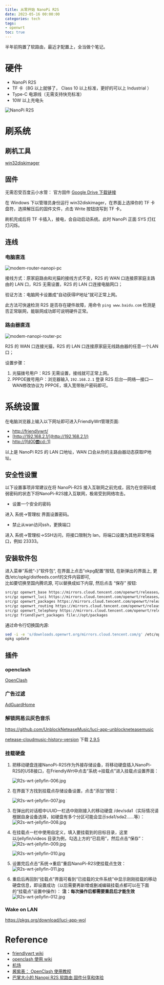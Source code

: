 ```yaml
---
title: 从零开始 NanoPi R2S
date: 2023-05-16 00:00:00
categories: tech
tags: 
- openwrt
toc: true
---
```


半年前购置了软路由，最近才配置上，全当做个笔记。

<!-- more -->


# 硬件

- NanoPi R2S
- TF 卡（8G 以上就够了， Class 10 以上标准，更好的可以上 Industrial ）
- Type-C 电源线（无需支持快充标准）
- 10W 以上充电头

![NanoPi R2S](https://i.328888.xyz/2023/05/16/ViWFdc.png)


# 刷系统

## 刷机工具

[win32diskimager](https://win32diskimager.org/)

## 固件

无需忍受百度云小水管： 官方固件 [Google Drive 下载链接](https://drive.google.com/drive/folders/1Ua3c8OBCylhe9b41e_QW42xRDWs3eLcw)


在 Windows 下以管理员身份运行 win32diskimager，在界面上选择你的 TF 卡盘符，选择解压后的固件文件，点击 Write 按钮烧写到 TF 卡。


刷机完成后将 TF 卡插入，接电，会自动启动系统。此时 NanoPi 正面 SYS 灯红灯闪烁。

## 连线

### 电脑直连


![modem-router-nanopi-pc](https://i.328888.xyz/2023/05/16/ViWxWC.png)

接线方式：原家庭路由和光猫的接线方式不变，R2S 的 WAN 口连接原家庭主路由的 LAN 口，R2S 无需设置，R2S 的 LAN 口连接电脑网口；

验证方法：电脑网卡设置成“自动获得IP地址”就可正常上网。

此方法可快速检测 R2S 是否存在硬件故障，用命令 `ping www.baidu.com` 检测是否正常联网，能联网成功即可说明硬件正常。

### 路由器直连

![modem-nanopi-router-pc](https://i.328888.xyz/2023/05/16/ViW6IJ.png)

R2S 的 WAN 口连接光猫，R2S 的 LAN 口连接原家庭无线路由器的任意一个LAN口；
 
设置步骤：

1. 光猫拨号用户：R2S 无需设置，接线就可正常上网。
2. PPPOE拨号用户：浏览器输入 `192.168.2.1` 登录 R2S 后台—网络—接口—WAN修改协议为 PPPOE，填入宽带账户密码即可。


# 系统设置

在电脑浏览器上输入以下网址即可进入FriendlyWrt管理页面:  

-   [http://friendlywrt/](http://friendlywrt/)
-   [http://192.168.2.1/](http://192.168.2.1/)
-   [http://[fd00:ab:cd::1]](http://[fd00:ab:cd::1])

以上是 NanoPi R2S 的 LAN 口地址，WAN 口会从你的主路由器动态获取IP地址。

## 安全性设置

以下设置事项非常建议在将 NanoPi-R2S 接入互联网之前完成，因为在空密码或弱密码的状态下将NanoPi-R2S接入互联网，极易受到网络攻击。

-   设置一个安全的密码

进入 系统->管理权 界面设置密码。

-   禁止从wan访问ssh，更换端口

进入 系统->管理权->SSH访问，将接口限制为 lan，将端口设置为其他非常用端口，例如 23333。


## 安装软件包
进入菜单”系统“-》”软件包“, 在界面上点击”okpg配置“按钮, 在新弹出的界面上, 更改/etc/opkg/distfeeds.conf的文件内容即可,  
比如要切换至国内腾讯源, 可以替换成如下内容, 然后点击 “保存” 按钮:

```bash
src/gz openwrt_base https://mirrors.cloud.tencent.com/openwrt/releases/22.03.2/packages/aarch64_cortex-a53/base
src/gz openwrt_luci https://mirrors.cloud.tencent.com/openwrt/releases/22.03.2/packages/aarch64_cortex-a53/luci
src/gz openwrt_packages https://mirrors.cloud.tencent.com/openwrt/releases/22.03.2/packages/aarch64_cortex-a53/packages
src/gz openwrt_routing https://mirrors.cloud.tencent.com/openwrt/releases/22.03.2/packages/aarch64_cortex-a53/routing
src/gz openwrt_telephony https://mirrors.cloud.tencent.com/openwrt/releases/22.03.2/packages/aarch64_cortex-a53/telephony
src/gz friendlywrt_packages file://opt/packages
```

通过命令行切换国内源:
```bash
sed -i -e 's/downloads.openwrt.org/mirrors.cloud.tencent.com/g' /etc/opkg/distfeeds.conf
opkg update
```


## 插件
### openclash

[OpenClash](https://github.com/vernesong/OpenClash/tags)

### 广告过滤

[AdGuardHome](https://github.com/rufengsuixing/luci-app-adguardhome)

### 解锁网易云灰色音乐

https://github.com/UnblockNeteaseMusic/luci-app-unblockneteasemusic

[netease-cloudmusic-history-version](https://blog.amarea.cn/archives/netease-cloudmusic-history-version.html) 下载  [2.9.5](https://d1.music.126.net/dmusic/cloudmusicsetup2.9.5.199424.exe)

### 挂载硬盘

1. 把移动硬盘连接NanoPi-R2S作为外接存储设备，将移动硬盘插入NanoPi-R2S的USB接口，在FriendlyWrt中点击“系统->挂载点”进入挂载点设置界面：  

    ![R2s-wrt-jellyfin-006.jpg](https://wiki.friendlyelec.com/wiki/images/7/78/R2s-wrt-jellyfin-006.jpg)

2. 在界面下方找到挂载点存储设备设置，点击“添加”按钮：  

    ![R2s-wrt-jellyfin-007.jpg](https://wiki.friendlyelec.com/wiki/images/7/79/R2s-wrt-jellyfin-007.jpg)
    
3. 在弹出的对话框中UUID一栏选中刚刚接入的移动硬盘 /dev/sda1（实际情况请根据自身设备选择，如硬盘有多个分区可能会显示sda1/sda2……等）：  
    ![R2s-wrt-jellyfin-008.jpg](https://wiki.friendlyelec.com/wiki/images/8/80/R2s-wrt-jellyfin-008.jpg)

4. 在挂载点一栏中使用自定义，填入要挂载到的目标目录，这里以/jellyfin/videos 目录为例，勾选上方的“已启用”，然后点击“保存”：  
    ![R2s-wrt-jellyfin-009.jpg](https://wiki.friendlyelec.com/wiki/images/8/81/R2s-wrt-jellyfin-009.jpg)

    ![R2s-wrt-jellyfin-010.jpg](https://wiki.friendlyelec.com/wiki/images/5/50/R2s-wrt-jellyfin-010.jpg)

5. 设置完后点击“系统->重启”重启NanoPi-R2S使挂载点生效：  
    ![R2s-wrt-jellyfin-011.jpg](https://wiki.friendlyelec.com/wiki/images/0/0b/R2s-wrt-jellyfin-011.jpg)

6. 重启后再回到“挂载点”界面可看到“已挂载的文件系统”中显示刚刚挂载的移动硬盘信息，即设置成功（以后需要再新增或删减编辑挂载点都可以在下面的“挂载点”设置中操作）：  **注：每次操作后都需要重启后才能生效**  
    ![R2s-wrt-jellyfin-012.jpg](https://wiki.friendlyelec.com/wiki/images/f/fa/R2s-wrt-jellyfin-012.jpg)

### Wake on LAN

https://pkgs.org/download/luci-app-wol

# Reference

- [friendlywrt wiki](https://wiki.friendlyelec.com/wiki/index.php/NanoPi_R2S/zh)
- [openclash 使用 wiki](https://github.com/vernesong/OpenClash/wiki/%E5%AE%89%E8%A3%85)
- [机场](https://portal.shadowsocks.au/aff.php?aff=19280)
- [酱紫表： OpenClash 使用教程](https://qust.me/post/openClash/)
- [巴掌大小的 Nanopi R2S 软路由 固件分享和体验](https://zhongce.sina.com.cn/article/view/72480)
